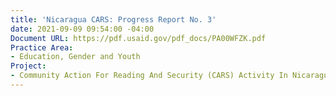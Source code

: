 ```yaml
---
title: 'Nicaragua CARS: Progress Report No. 3'
date: 2021-09-09 09:54:00 -04:00
Document URL: https://pdf.usaid.gov/pdf_docs/PA00WFZK.pdf
Practice Area:
- Education, Gender and Youth
Project:
- Community Action For Reading And Security (CARS) Activity In Nicaragua
---
```


